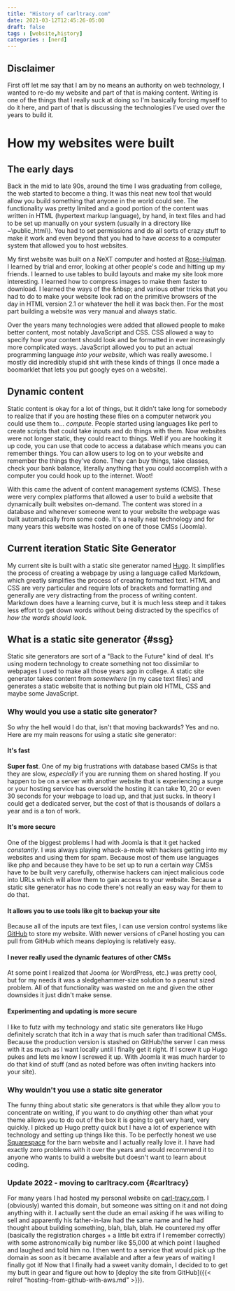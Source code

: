 ```yaml
---
title: "History of carltracy.com"
date: 2021-03-12T12:45:26-05:00
draft: false
tags : [website,history]
categories : [nerd]
---
```

## Disclaimer
First off let me say that I am by no means an authority on web technology, I wanted to re-do my website and part of that is making content. Writing is one of the things that I really suck at doing so I'm basically forcing myself to do it here, and part of that is discussing the technologies I've used over the years to build it.
# How my websites were built
## The early days
Back in the mid to late 90s, around the time I was graduating from college, the web started to become a thing. It was this neat new tool that would allow you build something that anyone in the world could see. The functionality was pretty limited and a good portion of the content was written in HTML (hypertext markup language), by hand, in text files and had to be set up manually on your system (usually in a directory like ~\\public_html\\). You had to set permissions and do all sorts of crazy stuff to make it work and even beyond that you had to have *access* to a computer system that allowed you to host websites.

My first website was built on a NeXT computer and hosted at [Rose-Hulman](https://rose-hulman.edu/). I learned by trial and error, looking at other people's code and hitting up my friends. I learned to use tables to build layouts and make my site look more interesting. I learned how to compress images to make them faster to download. I learned the ways of the \&nbsp; and various other tricks that you had to do to make your website look rad on the primitive browsers of the day in HTML version 2.1 or whatever the hell it was back then. For the most part building a website was very manual and always static.

Over the years many technologies were added that allowed people to make better content, most notably JavaScript and CSS. CSS allowed a way to specify how your content should look and be formatted in ever increasingly more complicated ways. JavaScript allowed you to put an actual programming language *into your website*, which was really awesome. I mostly did incredibly stupid shit with these kinds of things (I once made a boomarklet that lets you put googly eyes on a website).
## Dynamic content
Static content is okay for a lot of things, but it didn't take long for somebody to realize that if you are hosting these files on a computer network you could use them to... *compute*. People started using languages like perl to create scripts that could take inputs and do things with them. Now websites were not longer static, they could react to things. Well if you are hooking it up code, you can use that code to access a database which means you can remember things. You can allow users to log on to your website and remember the things they've done. They can buy things, take classes, check your bank balance, literally anything that you could accomplish with a computer you could hook up to the internet. Woot!

With this came the advent of content management systems (CMS). These were very complex platforms that allowed a user to build a website that dynamically built websites on-demand. The content was stored in a database and whenever someone went to your website the webpage was built automatically from some code. It's a really neat technology and for many years this website was hosted on one of those CMSs (Joomla).
## Current iteration Static Site Generator
My current site is built with a static site generator named [Hugo](https://gethugo.io). It simplifies the process of creating a webpage by using a language called Markdown, which greatly simplifies the process of creating formatted text. HTML and CSS are very particular and require lots of brackets and formatting and generally are very distracting from the process of writing content. Markdown does have a learning curve, but it is much less steep and it takes less effort to get down words without being distracted by the specifics of *how the words should look*.
## What is a static site generator {#ssg}
Static site generators are sort of a "Back to the Future" kind of deal. It's using modern technology to create something not too dissimilar to webpages I used to make all those years ago in college. A static site generator takes content from *somewhere* (in my case text files) and generates a static website that is nothing but plain old HTML, CSS and maybe some JavaScript.
### Why would you use a static site generator?
So why the hell would I do that, isn't that moving backwards? Yes and no. Here are my main reasons for using a static site generator:
#### It's fast
**Super fast**. One of my big frustrations with database based CMSs is that they are slow, *especially* if you are running them on shared hosting. If you happen to be on a server with another website that is experiencing a surge or your hosting service has oversold the hosting it can take 10, 20 or even 30 seconds for your webpage to load up, and that just sucks. In theory I could get a dedicated server, but the cost of that is thousands of dollars a year and is a ton of work.
#### It's more secure
One of the biggest problems I had with Joomla is that it get hacked *constantly*. I was always playing whack-a-mole with hackers getting into my websites and using them for spam. Because most of them use languages like php and because they have to be set up to run a certain way CMSs have to be built very carefully, otherwise hackers can inject malicious code into URLs which will allow them to gain access to your website. Because a static site generator has no code there's not really an easy way for them to do that.
#### It allows you to use tools like git to backup your site
Because all of the inputs are text files, I can use version control systems like [GitHub](https://github.com) to store my website. With newer versions of cPanel hosting you can pull from GitHub which means deploying is relatively easy.
#### I never really used the dynamic features of other CMSs
At some point I realized that Jooma (or WordPress, etc.) was pretty cool, but for my needs it was a sledgehammer-size solution to a peanut sized problem. All of that functionality was wasted on me and given the other downsides it just didn't make sense.
#### Experimenting and updating is more secure
I like to futz with my technology and static site generators like Hugo definitely scratch that itch in a way that is much safer than traditional CMSs. Because the production version is stashed on GitHub/the server I can mess with it as much as I want locally until I finally get it right. If I screw it up Hugo pukes and lets me know I screwed it up. With Joomla it was much harder to do that kind of stuff (and as noted before was often inviting hackers into your site).
### Why wouldn't you use a static site generator
The funny thing about static site generators is that while they allow you to concentrate on writing, if you want to do *anything* other than what your theme allows you to do out of the box it is going to get very hard, very quickly. I picked up Hugo pretty quick but I have a lot of experience with technology and setting up things like this. To be perfectly honest we use [Squarespace](https://www.squarespace.com/) for the barn website and I actually really love it. I have had exactly zero problems with it over the years and would recommend it to anyone who wants to build a website but doesn't want to learn about coding.
### Update 2022 - moving to carltracy.com {#carltracy}
For many years I had hosted my personal website on [carl-tracy.com](carl-tracy.com). I (obviously) wanted this domain, but someone was sitting on it 
and not doing anything with it. I actually sent the dude an email asking if he was willing to sell and apparently his father-in-law had the same name 
and he had thought about building something, blah, blah, blah. He countered my offer (basically the registration charges + a little bit extra if I remember correctly) with 
some astronomically big number like $5,000 at which point I laughed and laughed and told him no. I then went to a service that would pick up the domain as soon as it 
became available and after a few years of waiting I finally got it! Now that I finally had a sweet vanity domain, I decided to to get my butt in gear and figure out 
how to [deploy the site from GitHub]({{< relref "hosting-from-github-with-aws.md" >}}).
